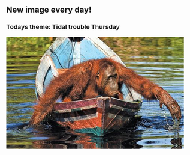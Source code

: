 ## New image every day!
### Todays theme: Tidal trouble Thursday
![regex](images/tidal-trouble/sdrgdrg.jpg)
